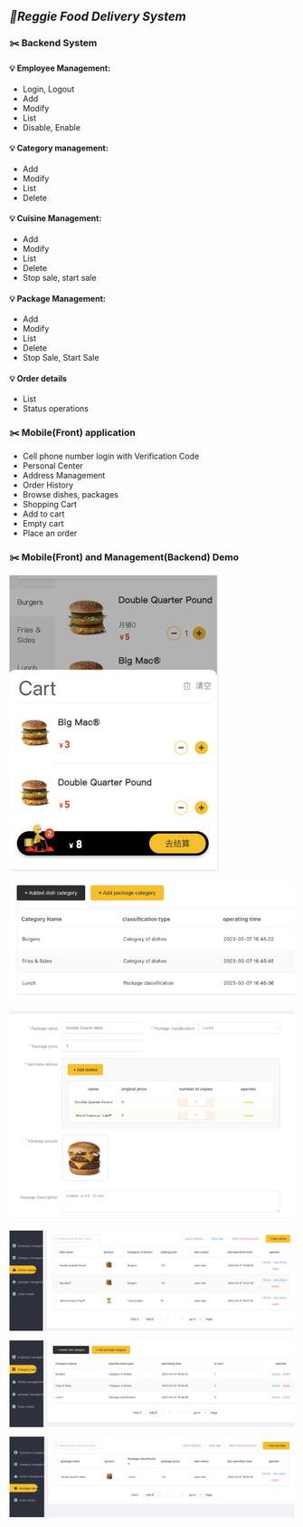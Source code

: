 ## **_:mega:Reggie Food Delivery System_**

### :scissors: Backend System

#### :bulb: Employee Management:

- Login, Logout
- Add
- Modify
- List
- Disable, Enable

#### :bulb: Category management:

- Add
- Modify
- List
- Delete

#### :bulb: Cuisine Management:

- Add
- Modify
- List
- Delete
- Stop sale, start sale

#### :bulb: Package Management:

- Add
- Modify
- List
- Delete
- Stop Sale, Start Sale



#### :bulb: Order details

- List
- Status operations

### :scissors: Mobile(Front) application

- Cell phone number login with Verification Code
- Personal Center
- Address Management
- Order History
- Browse dishes, packages
- Shopping Cart
- Add to cart
- Empty cart
- Place an order

### :scissors: Mobile(Front) and Management(Backend) Demo
![Image text](https://github.com/zhouwenx1224/reggie_food_delivery_system/blob/master/Cart.png?raw=true)

![Image text](https://github.com/zhouwenx1224/reggie_food_delivery_system/blob/master/WX20230307-165128.png?raw=true)

![Image text](https://github.com/zhouwenx1224/reggie_food_delivery_system/blob/master/WX20230307-165158.png?raw=true)

![Image text](https://github.com/zhouwenx1224/reggie_food_delivery_system/blob/master/b1.png?raw=true)

![Image text](https://github.com/zhouwenx1224/reggie_food_delivery_system/blob/master/b2.png?raw=true)

![Image text](https://github.com/zhouwenx1224/reggie_food_delivery_system/blob/master/b3.png?raw=true)
